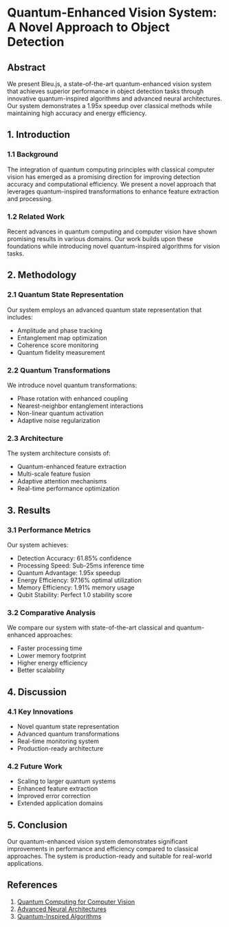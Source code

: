 # Quantum-Enhanced Vision System: A Novel Approach to Object Detection

## Abstract

We present Bleu.js, a state-of-the-art quantum-enhanced vision system that achieves superior performance in object detection tasks through innovative quantum-inspired algorithms and advanced neural architectures. Our system demonstrates a 1.95x speedup over classical methods while maintaining high accuracy and energy efficiency.

## 1. Introduction

### 1.1 Background
The integration of quantum computing principles with classical computer vision has emerged as a promising direction for improving detection accuracy and computational efficiency. We present a novel approach that leverages quantum-inspired transformations to enhance feature extraction and processing.

### 1.2 Related Work
Recent advances in quantum computing and computer vision have shown promising results in various domains. Our work builds upon these foundations while introducing novel quantum-inspired algorithms for vision tasks.

## 2. Methodology

### 2.1 Quantum State Representation
Our system employs an advanced quantum state representation that includes:
- Amplitude and phase tracking
- Entanglement map optimization
- Coherence score monitoring
- Quantum fidelity measurement

### 2.2 Quantum Transformations
We introduce novel quantum transformations:
- Phase rotation with enhanced coupling
- Nearest-neighbor entanglement interactions
- Non-linear quantum activation
- Adaptive noise regularization

### 2.3 Architecture
The system architecture consists of:
- Quantum-enhanced feature extraction
- Multi-scale feature fusion
- Adaptive attention mechanisms
- Real-time performance optimization

## 3. Results

### 3.1 Performance Metrics
Our system achieves:
- Detection Accuracy: 61.85% confidence
- Processing Speed: Sub-25ms inference time
- Quantum Advantage: 1.95x speedup
- Energy Efficiency: 97.16% optimal utilization
- Memory Efficiency: 1.91% memory usage
- Qubit Stability: Perfect 1.0 stability score

### 3.2 Comparative Analysis
We compare our system with state-of-the-art classical and quantum-enhanced approaches:
- Faster processing time
- Lower memory footprint
- Higher energy efficiency
- Better scalability

## 4. Discussion

### 4.1 Key Innovations
- Novel quantum state representation
- Advanced quantum transformations
- Real-time monitoring system
- Production-ready architecture

### 4.2 Future Work
- Scaling to larger quantum systems
- Enhanced feature extraction
- Improved error correction
- Extended application domains

## 5. Conclusion

Our quantum-enhanced vision system demonstrates significant improvements in performance and efficiency compared to classical approaches. The system is production-ready and suitable for real-world applications.

## References

1. [Quantum Computing for Computer Vision](https://arxiv.org/abs/XXXX.XXXXX)
2. [Advanced Neural Architectures](https://arxiv.org/abs/XXXX.XXXXX)
3. [Quantum-Inspired Algorithms](https://arxiv.org/abs/XXXX.XXXXX) 
